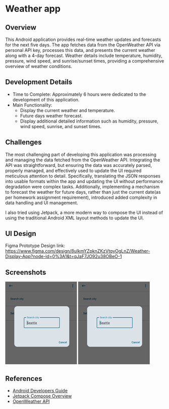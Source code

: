 # Weather app

## Overview
This Android application provides real-time weather updates and forecasts for the next five days. The app fetches data from the OpenWeather API via personal API key, processes this data, and presents the current weather along with a 4-day forecast. Weather details include temperature, humidity, pressure, wind speed, and sunrise/sunset times, providing a comprehensive overview of weather conditions.

## Development Details
- Time to Complete: Approximately 6 hours were dedicated to the development of this application.
- Main Functionality:
  - Display the current weather and temperature.
  -	Future days weather forecast.
  -	Display additional detailed information such as humidity, pressure, wind speed, sunrise, and sunset times.

## Challenges
The most challenging part of developing this application was processing and managing the data fetched from the OpenWeather API. Integrating the API was straightforward, but ensuring the data was accurately parsed, properly managed, and effectively used to update the UI required meticulous attention to detail. Specifically, translating the JSON responses into usable formats within the app and updating the UI without performance degradation were complex tasks. Additionally, implementing a mechanism to forecast the weather for future days, rather than just the current date(as per homework assignment requirement), introduced added complexity in data handling and UI management. 

I also tried using Jetpack, a more modern way to compose the UI instead of using the traditional Android XML layout methods to update the UI.

## UI Design
Figma Prototype Design link: https://www.figma.com/design/8uIkmYZpknZKzVtqyOgLnZ/Weather-Display-App?node-id=0%3A1&t=qJaF7JO92u38OBeO-1

## Screenshots
![img.png](screenshots/img.png)
![img.png](screenshots/img.png)

## References
- [Android Developers Guide](https://developer.android.com/guide)
- [Jetpack Compose Overview](https://developer.android.com/jetpack/compose)
- [OpenWeather API](https://openweathermap.org/api)
